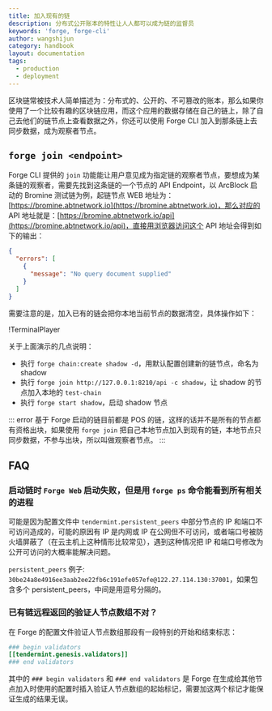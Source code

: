 ```yaml
---
title: 加入现有的链
description: 分布式公开账本的特性让人人都可以成为链的监督员
keywords: 'forge, forge-cli'
author: wangshijun
category: handbook
layout: documentation
tags:
  - production
  - deployment
---
```


区块链常被技术人简单描述为：分布式的、公开的、不可篡改的账本，那么如果你使用了一个比较有趣的区块链应用，而这个应用的数据存储在自己的链上，除了自己去他们的链节点上查看数据之外，你还可以使用 Forge CLI 加入到那条链上去同步数据，成为观察者节点。

## `forge join <endpoint>`

Forge CLI 提供的 `join` 功能能让用户意见成为指定链的观察者节点，要想成为某条链的观察者，需要先找到这条链的一个节点的 API Endpoint，以 ArcBlock 启动的 Bromine 测试链为例，起链节点 WEB 地址为：[https://bromine.abtnetwork.io](https://bromine.abtnetwork.io)，那么对应的 API 地址就是：[https://bromine.abtnetwork.io/api](https://bromine.abtnetwork.io/api)，直接用浏览器访问这个 API 地址会得到如下的输出：

```json
{
  "errors": [
    {
      "message": "No query document supplied"
    }
  ]
}
```

需要注意的是，加入已有的链会把你本地当前节点的数据清空，具体操作如下：

!TerminalPlayer[](./images/join-network.yml)

关于上面演示的几点说明：

- 执行 `forge chain:create shadow -d`，用默认配置创建新的链节点，命名为 shadow
- 执行 `forge join http://127.0.0.1:8210/api -c shadow`，让 shadow 的节点加入本地的 `test-chain`
- 执行 `forge start shadow`，启动 shadow 节点

::: error
基于 Forge 启动的链目前都是 POS 的链，这样的话并不是所有的节点都有资格出块，如果使用 `forge join` 把自己本地节点加入到现有的链，本地节点只同步数据，不参与出块，所以叫做观察者节点。
:::

## FAQ

### 启动链时 `Forge Web` 启动失败，但是用 `forge ps` 命令能看到所有相关的进程

可能是因为配置文件中 `tendermint.persistent_peers` 中部分节点的 IP 和端口不可访问造成的，可能的原因有 IP 是内网或 IP 在公网但不可访问，或者端口号被防火墙屏蔽了（在云主机上这种情形比较常见），遇到这种情况把 IP 和端口号修改为公开可访问的大概率能解决问题。

`persistent_peers` 例子: `30be24a8e4916ee3aab2ee22fb6c191efe057efe@122.27.114.130:37001`，如果包含多个 persistent_peers，中间是用逗号分隔的。

### 已有链远程返回的验证人节点数组不对？

在 Forge 的配置文件验证人节点数组那段有一段特别的开始和结束标志：

```toml
### begin validators
[[tendermint.genesis.validators]]
### end validators
```

其中的 `### begin validators` 和 `### end validators` 是 Forge 在生成给其他节点加入时使用的配置时插入验证人节点数组的起始标记，需要加这两个标记才能保证生成的结果无误。
